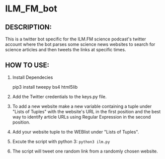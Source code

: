 # ILM_FM_bot

## DESCRIPTION:
This is a twitter bot specific for the ILM.FM science podcast's twitter account where the bot parses some science news websites to search for science articles and then tweets the links at specific times.

## HOW TO USE:

1. Install Dependecies

	pip3 install tweepy bs4 html5lib

2. Add the Twitter credentials to the keys.py file.
3. To add a new website make a new variable containing a tuple under "Lists of Tuples" with the website's URL in the first position and the best way to identify article URLs using Regular Expression in the second position.
4. Add your website tuple to the WEBlist under "Lists of Tuples".
5. Excute the script with python 3: `python3 ilm.py`
6. The script will tweet one random link from a randomly chosen website.

